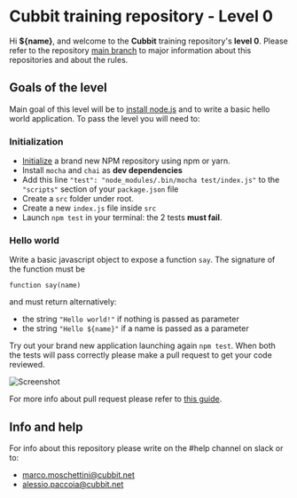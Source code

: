 # Cubbit training repository - Level 0

Hi **${name}**, and welcome to the **Cubbit** training repository's **level 0**. Please refer to the repository [main branch](https://github.com/cubbit/interns-training#structure-of-this-repository) to major information about this repositories and about the rules.

## Goals of the level
Main goal of this level will be to [install node.js](https://github.com/cubbit/interns-training#meet-nodejs) and to write a basic hello world application.
To pass the level you will need to:

### Initialization
- [Initialize](https://github.com/cubbit/interns-training#the-node-package-manager-vs-yarn) a brand new NPM repository using npm or yarn.
- Install `mocha` and `chai` as **dev dependencies**
- Add this line `"test": "node_modules/.bin/mocha test/index.js"` to the `"scripts"` section of your `package.json` file
- Create a `src` folder under root.
- Create a new `index.js` file inside `src`
- Launch `npm test` in your terminal: the 2 tests **must fail**.

### Hello world
Write a basic javascript object to expose a function `say`. The signature of the function must be

`function say(name)`

and must return alternatively:

- the string `"Hello world!"` if nothing is passed as parameter
- the string `"Hello ${name}"` if a name is passed as a parameter

Try out your brand new application launching again `npm test`. When both the tests will pass correctly please make a pull request to get your code reviewed.

![Screenshot](screenshot.png)

For more info about pull request please refer to [this guide](https://help.github.com/articles/about-pull-requests/).

## Info and help
For info about this repository please write on the #help channel on slack or to:

- [marco.moschettini@cubbit.net](mailto:marco.moschettini@cubbit.net)
- [alessio.paccoia@cubbit.net](alessio.paccoia@cubbit.net)
